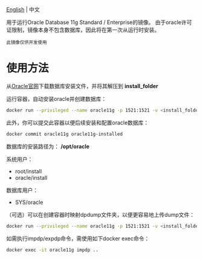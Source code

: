 [English](README.md) | 中文

用于运行Oracle Database 11g Standard / Enterprise的镜像。 由于oracle许可证限制，镜像本身不包含数据库，因此将在第一次从运行时安装。

``此镜像仅供开发使用``

# 使用方法
从[Oracle官网](http://www.oracle.com/technetwork/database/in-memory/downloads/index.html)下载数据库安装文件，并将其解压到 **install_folder**

运行容器，自动安装oracle并创建数据库：

```sh
docker run --privileged --name oracle11g -p 1521:1521 -v <install_folder>:/install wyran95/oracle-11g
```
此外，你可以提交此容器以便后续安装和配置oracle数据库：
```sh
docker commit oracle11g oracle11g-installed
```

数据库的安装路径为： **/opt/oracle**

系统用户：
* root/install
* oracle/install

数据库用户：
* SYS/oracle

（可选）可以在创建容器时映射dpdump文件夹，以便更容易地上传dump文件：
```sh
docker run --privileged --name oracle11g -p 1521:1521 -v <install_folder>:/install -v <local_dpdump>:/opt/oracle/dpdump wyran95/oracle-11g
```
如需执行impdp/expdp命令，需使用如下docker exec命令：
```sh
docker exec -it oracle11g impdp ..
```
